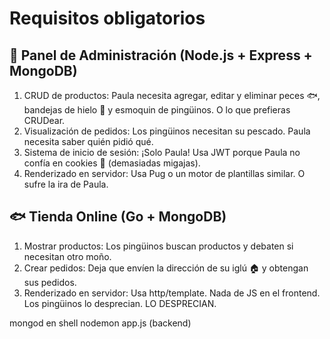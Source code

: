 # Requisitos obligatorios

## 🐧  Panel de Administración (Node.js + Express + MongoDB)
1. CRUD de productos: Paula necesita agregar, editar y eliminar peces 🐟, bandejas de hielo 🧊 y esmoquin de pingüinos. O lo que prefieras CRUDear.
2. Visualización de pedidos: Los pingüinos necesitan su pescado. Paula necesita saber quién pidió qué.
3. Sistema de inicio de sesión: ¡Solo Paula! Usa JWT porque Paula no confía en cookies 🍪 (demasiadas migajas).
4. Renderizado en servidor: Usa Pug o un motor de plantillas similar. O sufre la ira de Paula.

## 🐟 Tienda Online (Go + MongoDB)
1. Mostrar productos: Los pingüinos buscan productos y debaten si necesitan otro moño.
2. Crear pedidos: Deja que envíen la dirección de su iglú 🏠 y obtengan sus pedidos.
3. Renderizado en servidor: Usa http/template. Nada de JS en el frontend. Los pingüinos lo desprecian. LO DESPRECIAN.

mongod en shell
nodemon app.js (backend)